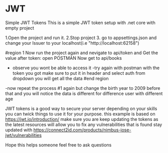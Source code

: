 # JWT
Simple JWT Tokens 
This is a simple JWT token setup with .net core with empty project

1.Open the project and run it.
2.Stop project
3. go to appsettings.json and change your Issuer to your localhost(i.e "http://localhost:62158")


#region 1
Now run the project again and nevigate to api/token and 
Get the value after token:
open POSTMAN
Now get to api/books
- observe you wont be able to access it
-try again with postman with the token you got make sure to put it in header and select auth from dropdown
   you will get all the data 
#end region

-now repeat the process #1 again but change the birth year to 2009 before that
and you will notice the data is different for difference user with different age

JWT tokens is a good way to secure your server depending on your skills you can twick things to use it for your purpose.
this example is based on 
https://jwt.io/introduction/
make sure you are keep updating the tokens as the latest resources will allow you to fix any vulnerabilities that is found
stay updated with 
https://connect2id.com/products/nimbus-jose-jwt/vulnerabilities

Hope this helps someone feel free to ask questions
